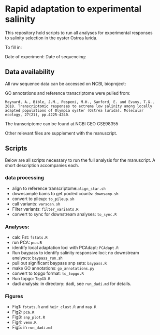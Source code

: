 # Rapid adaptation to experimental salinity

This repository hold scripts to run all analyses for experimental responses to salinity selection in the oyster Ostrea lurida.

To fill in:

Date of experiment:
Date of sequencing:

## Data availability

All raw sequence data can be accessed on NCBI, bioproject:

GO annotations and reference transcriptome were pulled from: 

    Maynard, A., Bible, J.M., Pespeni, M.H., Sanford, E. and Evans, T.G., 2018. Transcriptomic responses to extreme low salinity among locally adapted populations of Olympia oyster (Ostrea lurida). Molecular ecology, 27(21), pp.4225-4240.

The transcriptome can be found at NCBI GEO GSE98355

Other relevant files are supplement with the manuscript. 

## Scripts

Below are all scripts necessary to run the full analysis for the manuscript. A short description accompanies each.

### data processing 
- align to reference transcriptome:`align_star.sh`  
- downsample bams to get pooled counts: `downsamp.sh`    
- convert to pileup: `to_pileup.sh`  
- call variants: `varscan.sh`  
- Filter variants: `filter_variants.R`  
- convert to sync for downstream analyses: `to_sync.R`  

### Analyses:

- calc Fst: `fstats.R`  
- run PCA: `pca.R`  
- identify local adaptation loci with PCAdapt: `PCAdapt.R`  
- Run baypass to identify salinity responsive loci; no downstream analyses: `baypass_run.sh`  
- pull out significant baypass snp sets: `baypass.R`  
- make GO annotations: `go_annotations.py`  
- convert to topgo format: `to_topgo.R`  
- Run topgo: `TopGO.R`  
- dadi analysis: in directory: dadi, see `run_dadi.md` for details.  

### Figures

- Fig1: `fstats.R` and `heir_clust.R` and `map.R`  
- Fig2: `pca.R`  
- Fig3: `snp_plot.R`  
- Fig4: `venn.R`  
- Fig5: in `run_dadi.md`  


